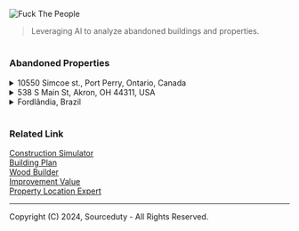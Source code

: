 ![Fuck The People](https://github.com/user-attachments/assets/e427d07a-b423-4f57-b3f7-4ab88089e54f)

> Leveraging AI to analyze abandoned buildings and properties. 

#
### Abandoned Properties

<details><summary>10550 Simcoe st., Port Perry, Ontario, Canada</summary>
<br>

![Abandoned Gas Station](https://github.com/sourceduty/Abandoned_Locations/assets/123030236/ed53f603-efb5-47df-b208-4ff1d6f09fd0)

10550 Simcoe st., Port Perry, Ontario, Canada

```
1. Convenience Store with Gas Station:
   
   - Revitalize the existing structure into a modern convenience store.
   - Add fuel pumps to cater to travelers and locals.
   - Offer a variety of snacks, beverages, and essential items.
   - Include services such as an ATM, lottery tickets, and a small seating area.

2. Community Center:
   
   - Develop a multi-purpose community center.
   - Provide spaces for local events, meetings, and recreational activities.
   - Include a gymnasium, classrooms, and a community kitchen.
   - Offer programs for all age groups, from children to seniors.

3. Cafe or Small Restaurant:
   
   - Open a cozy cafe or a small family restaurant.
   - Use the scenic surroundings to create an inviting outdoor seating area.
   - Serve locally sourced food and beverages.
   - Host events like live music, trivia nights, and community gatherings.

4. Retail Shop:
   
   - Establish a specialty retail shop, such as a local produce market or crafts store.
   - Focus on selling unique, locally made products.
   - Create a space for workshops and demonstrations.
   - Collaborate with local artisans and farmers.

5. Service Station:
    
   - Convert the site into a service station offering car repairs, tire services, and other automotive needs.
   - Include a waiting area with refreshments and Wi-Fi for customers.
   - Offer additional services like car wash and detailing.
   - Provide environmentally friendly options such as recycling oil and batteries.

6. Eco-Friendly Park and Rest Area:
    
   - Transform the space into a small park or rest area with eco-friendly features.
   - Install solar panels and EV charging stations.
   - Landscape with native plants and trees to promote local wildlife.
   - Include picnic areas, walking trails, and informative displays about sustainability.

7. Mixed-Use Development:
    
   - Develop a mixed-use space combining residential units with commercial areas.
   - Design apartments or townhouses with modern amenities.
   - Include commercial spaces for small offices, shops, or cafes on the ground floor.
   - Create a vibrant community hub with shared spaces like gardens and recreational areas.

Steps to Consider Before Development:

   - Conduct a community survey to understand the needs and preferences of local residents.
   - Analyze market demand to ensure the viability of the chosen project.
   - Consult with local authorities for zoning regulations and permits.
   - Develop a detailed business plan and secure necessary funding.
   - Plan for sustainable development practices to minimize environmental impact.
```

#
### Property Locale

Proximity to Key Amenities

Port Perry is a small yet well-serviced community. The property is close to several key amenities. The nearest schools, such as Port Perry High School and R.H. Cornish Public School, are within a 5-10 minute drive, making it convenient for families. Additionally, the Port Perry Hospital is located just a short drive away, ensuring access to healthcare services. For shopping, the Port Perry downtown area, which includes grocery stores, banks, restaurants, and other services, is around 5-10 minutes by car from the property.

Access to Major Highways and Transportation Routes

Simcoe Street is a major road that runs through Port Perry, providing easy access to local and regional routes. The property is about 25 minutes from Highway 407, which connects to the Greater Toronto Area (GTA). Highway 7/12 is also nearby, offering routes to nearby towns like Uxbridge and Whitby. Public transportation options in Port Perry are somewhat limited, so personal vehicle use is the primary mode of travel.

Distance to the City Center or Neighboring Towns

The property is located just south of the core downtown area of Port Perry, around a 5-10 minute drive. Port Perry itself is about a 30-40 minute drive from major urban centers such as Whitby, Oshawa, and Ajax, offering additional amenities, shopping malls, and employment opportunities. The distance to downtown Toronto is roughly 75 km, or around an hour’s drive depending on traffic.

Nearby Recreational Areas or Parks

Port Perry is known for its natural beauty and outdoor recreational opportunities. The property is close to Lake Scugog, offering easy access to waterfront parks, boating, and fishing activities. The surrounding areas also include numerous hiking trails and conservation areas, such as the Nonquon Provincial Wildlife Area, which is ideal for outdoor enthusiasts. Scugog Island and various other parks and green spaces make it a great location for recreational activities.

Overall Summary

10550 Simcoe St. is well-positioned in Port Perry, offering convenient access to essential amenities, highways, and recreational areas. It's ideal for those who prefer a balance between small-town living and accessibility to larger urban centers. Families, in particular, will benefit from nearby schools and healthcare facilities, while outdoor lovers will appreciate the proximity to Lake Scugog and various parks.

<br>
</details>
<details><summary>538 S Main St, Akron, OH 44311, USA</summary>
<br>

![538 S Main St, Akron, OH 44311, USA](https://github.com/sourceduty/Abandoned_Locations/assets/123030236/673377db-e875-4c8c-81ef-614cec992acc)

Deciding what to build to replace an abandoned building involves considering the needs and preferences of the local community, as well as broader urban development goals.

```
Here are some potential options for 538 S Main St, Akron, Ohio:

1. Community Center: A space for local residents to gather, host events, and participate in various programs. This can include a gym, meeting rooms, and spaces for classes or workshops.

2. Mixed-Use Development: Combining residential, commercial, and office spaces can attract a variety of people and businesses, fostering a vibrant neighborhood.

3. Affordable Housing: Addressing housing shortages and providing affordable living options can greatly benefit the community.

4. Green Space or Park: Creating a public park or green space can improve the quality of life, provide recreational opportunities, and enhance the urban environment.

5. Retail and Dining Hub: Developing a space with shops, cafes, and restaurants can stimulate local economy and create a lively social environment.

6. Educational Facility: A school, library, or learning center can serve the community by providing educational resources and opportunities.

7. Health and Wellness Center: A facility offering medical services, fitness classes, and wellness programs can promote health in the community.

8. Cultural or Arts Center: A venue for arts, culture, and performances can enrich the community’s cultural life and attract visitors.

To determine the best option, it would be helpful to:
- Conduct surveys and hold community meetings to gather input from local residents.
- Assess the current and future needs of the area.
- Consider the economic feasibility and potential funding sources.
- Collaborate with city planners, local businesses, and community organizations.
```

Engaging with stakeholders and considering these factors will help ensure that the new development meets the needs and aspirations of the Akron community.

#
### Property Locale

The property at 538 S Main St, Akron, OH 44311 is located conveniently close to downtown Akron, with the city center just 0.6 miles away. This makes it easily accessible either by a short drive or a 10-15 minute walk. Downtown Akron offers a variety of restaurants, businesses, and entertainment venues, making the location ideal for those who enjoy city amenities.

Public transportation is another strong point for this property. The METRO RTA bus service, which covers Akron and Summit County, operates nearby, with bus stops located within 0.2 to 0.5 miles. This makes it easy for residents to access public transportation and commute throughout the city without relying heavily on a car.

For families or individuals concerned with educational institutions, there are several schools within close proximity. The nearest elementary and high schools are about 1.5 to 2 miles away. Furthermore, the property is just 0.5 miles from the University of Akron, making it an excellent choice for students, faculty, or anyone involved with the university.

In terms of recreational options, Lock 3 Park, a popular downtown Akron venue for concerts and events, is just 0.7 miles from the property. Additionally, Summit Lake Park, located about 2 miles away, offers outdoor activities such as trails and lake recreation, perfect for anyone seeking nature and leisure.

When it comes to shopping, residents will find grocery stores like Acme Fresh Market about 1.5 miles away. For larger retail needs, Chapel Hill Mall is located approximately 5 to 6 miles from the property. Downtown Akron also features a number of smaller shops and businesses within 0.5 to 1 mile, providing plenty of convenience for everyday shopping.

Healthcare services are easily accessible as well, with Akron General Hospital, part of the Cleveland Clinic network, just 1.5 miles from the property. Several urgent care centers and smaller clinics are also available within a 1 to 2 mile radius, ensuring quick access to medical care.

For those who travel frequently or need access to major roads, the property’s proximity to I-77, located about 1 mile away, provides easy access to highways connecting Akron with nearby cities such as Cleveland and Canton. This is ideal for commuters or anyone traveling regionally.

In summary, 538 S Main St, Akron, OH 44311 is well-positioned in terms of accessibility and proximity to essential services and amenities, including downtown, schools, parks, shopping, healthcare, and major roadways. This makes it a versatile location suited for a variety of lifestyle needs.

<br>
</details>
<details><summary>Fordlândia, Brazil</summary>
<br>

![Fordlândia, Brazil](https://github.com/sourceduty/Abandoned_Locations/assets/123030236/1373dcb0-790a-43ab-9801-01c34dc2b2a9)

Replacing the abandoned property of Fordlândia in Aveiro, State of Pará, Brazil, requires careful consideration of various factors including economic viability, environmental impact, and community benefits.

```
Here are a few suggestions:

1. Eco-tourism Resort:

   - Utilize the unique historical background and the natural surroundings to develop an eco-tourism destination.
   - Activities can include guided tours of the old rubber plantations, bird watching, river tours, and educational programs about the Amazon rainforest.

2. Research and Educational Center:

   - Establish a research center focused on tropical agriculture, sustainable forestry, and biodiversity.
   - Collaborate with universities and research institutions worldwide for programs and studies.

3. Agroforestry Project:

   - Implement an agroforestry system that combines agriculture and forestry to create sustainable land-use practices.
   - Focus on crops like rubber, cocoa, coffee, and native fruits, integrating them with the preservation of native forest areas.

4. Community Development Hub:

   - Develop the area into a community center that includes housing, healthcare, and educational facilities for the local population.
   - Promote sustainable livelihoods through vocational training and small-scale enterprises.

5. Renewable Energy Plant:

   - Utilize the land for a renewable energy project, such as a solar or bioenergy plant.
   - Support the local community with job creation and sustainable energy solutions.

6. Cultural Heritage Site:

   - Preserve the historical buildings and structures, turning Fordlândia into a cultural heritage site.
   - Develop museums, cultural centers, and art spaces to attract tourists and educate people about the region's history.

7. Wildlife Sanctuary:

   - Convert the area into a wildlife sanctuary to protect local flora and fauna.
   - Create programs for conservation, research, and ecotourism to support sustainable development.
```

Each of these options has the potential to bring significant benefits to the region while respecting the historical and environmental context of Fordlândia. Engaging with local stakeholders and experts will be crucial in deciding the most appropriate and sustainable use of the property.

#
### Property Locale

Proximity to Major Cities and Transport Routes:

Fordlândia is a remote settlement located along the Tapajós River in the Amazon region of Brazil. The nearest major city is Santarém, which is about 300 kilometers north of Fordlândia. Access to the area is primarily by river, as there are no major highways leading directly to the settlement. The Tapajós River serves as the primary transportation route for both goods and people, with boats being the most common means of transport. Flights are available to Santarém from larger Brazilian cities like Belém and Manaus, but from Santarém, reaching Fordlândia requires either a boat trip of several hours or a journey through challenging terrain. Given its isolated location, Fordlândia is not easily accessible via road networks, making river travel essential.

Distance to Key Services like Schools, Hospitals, and Other Public Services:

Fordlândia has very limited infrastructure, and access to essential services such as healthcare, education, and retail is minimal within the settlement itself. For advanced healthcare services, the closest hospitals are located in Santarém, which requires a lengthy boat trip. Basic healthcare might be available locally, but it is often rudimentary, with complex medical services being far away. Similarly, educational services in the area are limited, with only small local schools catering to basic education levels. For higher education and specialized training, residents typically need to travel to Santarém or other cities.

Local Economic Activities and Potential for Investment:

While Fordlândia’s initial purpose was as a rubber plantation, that industry has long since collapsed, and the area is now primarily a historical site. The local economy relies on small-scale agriculture, fishing, and subsistence farming. There is a growing interest in eco-tourism and historical tourism due to the unique history of Fordlândia, with some visitors interested in seeing the remnants of Henry Ford’s failed industrial project. However, any investment in the area would need to consider the logistical challenges, as the lack of infrastructure and remote location present significant barriers to development. Eco-tourism and cultural heritage projects might offer some opportunities for sustainable investment.

Other Relevant Information:

Fordlândia is an isolated and quiet community, offering a stark contrast to urban life. The settlement is surrounded by the Amazon rainforest, which adds to its ecological significance. The natural environment is rich with biodiversity, making it an area of interest for conservation efforts. However, due to its remoteness, anyone considering living, visiting, or investing in the area would need to be prepared for limited access to modern conveniences and services. Its historical importance, combined with the scenic location along the Tapajós River, makes Fordlândia a curious mix of historical intrigue and natural beauty, but it remains disconnected from major economic and social hubs.

<br>
</details>

#
### Related Link

[Construction Simulator](https://chat.openai.com/g/g-HJGQpAmKa-construction-simulator)
<br>
[Building Plan](https://chat.openai.com/g/g-csXtuEdzH-building-plan)
<br>
[Wood Builder](https://chat.openai.com/g/g-EFy1XUX9P-wood-builder)
<br>
[Improvement Value](https://github.com/sourceduty/Improvement_Value)
<br>
[Property Location Expert](https://github.com/sourceduty/Property_Location_Expert)

***
Copyright (C) 2024, Sourceduty - All Rights Reserved.
